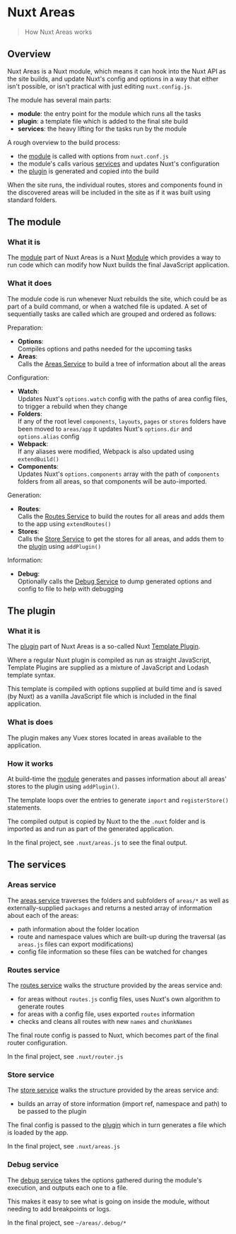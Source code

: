 # Nuxt Areas

> How Nuxt Areas works

## Overview

Nuxt Areas is a Nuxt module, which means it can hook into the Nuxt API as the site builds, and update Nuxt's config and options in a way that either isn't possible, or isn't practical with just editing `nuxt.config.js`.

The module has several main parts:

- **module**: the entry point for the module which runs all the tasks 
- **plugin**: a template file which is added to the final site build
- **services**: the heavy lifting for the tasks run by the module 

A rough overview to the build process:

- the [module](#the-module) is called with options from `nuxt.conf.js`
- the module's calls various [services](#the-services) and updates Nuxt's configuration
- the [plugin](#the-plugin) is generated and copied into the build

When the site runs, the individual routes, stores and components found in the discovered areas will be included in the site as if it was built using standard folders.

## The module

### What it is

The [module](./module.js) part of Nuxt Areas is a Nuxt [Module](https://nuxtjs.org/docs/directory-structure/modules) which provides a way to run code which can modify how Nuxt builds the final JavaScript application.

### What it does

The module code is run whenever Nuxt rebuilds the site, which could be as part of a build command, or when a watched file is updated. A set of sequentially tasks are called which are grouped and ordered as follows:

Preparation:

- **Options**:<br>
  Compiles options and paths needed for the upcoming tasks
- **Areas**:<br>
  Calls the [Areas Service](#areas-service) to build a tree of information about all the areas

Configuration:

- **Watch**:<br>
  Updates Nuxt's `options.watch` config with the paths of area config files, to trigger a rebuild when they change
- **Folders**:<br>
  If any of the root level `components`, `layouts`, `pages` or `stores` folders have been moved to `areas/app` it updates Nuxt's `options.dir` and `options.alias` config
- **Webpack**:<br>
  If any aliases were modified, Webpack is also updated using `extendBuild()`
- **Components**:<br>
  Updates Nuxt's `options.components` array with the path of `components` folders from all areas, so that components will be auto-imported.

Generation:

- **Routes**:<br>
  Calls the [Routes Service](#routes-service) to build the routes for all areas and adds them to the app using `extendRoutes()` 
- **Stores**:<br>
  Calls the [Store Service](#store-service) to get the stores for all areas, and adds them to the [plugin](#the-plugin) using `addPlugin()`

Information:

- **Debug**:<br>
  Optionally calls the [Debug Service](#debug-service) to dump generated options and config to file to help with debugging


## The plugin

### What it is

The [plugin](./plugin.js) part of Nuxt Areas is a so-called Nuxt [Template Plugin](https://nuxtjs.org/docs/directory-structure/modules#template-plugins).

Where a regular Nuxt plugin is compiled as run as straight JavaScript, Template Plugins are supplied as a mixture of JavaScript and Lodash template syntax.

This template is compiled with options supplied at build time and is saved (by Nuxt) as a vanilla JavaScript file which is included in the final application.

### What is does

The plugin makes any Vuex stores located in areas available to the application.

### How it works

At build-time the [module](#the-module) generates and passes information about all areas' stores to the plugin using `addPlugin()`.

The template loops over the entries to generate `import` and `registerStore()` statements.

The compiled output is copied by Nuxt to the the `.nuxt` folder and is imported as and run as part of the generated application.

In the final project, see `.nuxt/areas.js` to see the final output.

## The services

### Areas service

The [areas service](./services/areas.js) traverses the folders and subfolders of `areas/*` as well as externally-supplied `packages` and returns a nested array of information about each of the areas:

- path information about the folder location
- route and namespace values which are built-up during the traversal (as `areas.js` files can export modifications)
- config file information so these files can be watched for changes

### Routes service

The [routes service](./services/routes.js) walks the structure provided by the areas service and:

- for areas without `routes.js` config files, uses Nuxt's own algorithm to generate routes
- for areas with a config file, uses exported  `routes` information
- checks and cleans all routes with new `names` and `chunkNames`

The final route config is passed to Nuxt, which becomes part of the final router configuration.

In the final project, see `.nuxt/router.js`

### Store service

The [store service](./services/store.js) walks the structure provided by the areas service and:

- builds an array of store information (import ref, namespace and path) to be passed to the plugin

The final config is passed to the [plugin](#the-plugin) which in turn generates a file which is loaded by the app.

In the final project, see `.nuxt/areas.js`

### Debug service

The [debug service](./services/debug.js) takes the options gathered during the module's execution, and outputs each one to a file.

This makes it easy to see what is going on inside the module, without needing to add breakpoints or logs.

In the final project, see `~/areas/.debug/*`
